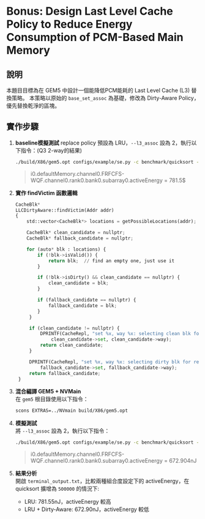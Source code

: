 # Bonus: Design Last Level Cache Policy to Reduce Energy Consumption of PCM-Based Main Memory

## 說明

本題目目標為在 GEM5 中設計一個能降低PCM能耗的 Last Level Cache (L3) 替換策略。
本策略以原始的 `base_set_assoc` 為基礎，修改為 Dirty-Aware Policy，優先替換乾淨的區塊。

## 實作步驟

1. **baseline模擬測試**
   replace policy 預設為 LRU，`--l3_assoc` 設為 2，執行以下指令：(Q3 2-way的結果)
   ```bash
   ./build/X86/gem5.opt configs/example/se.py -c benchmark/quicksort --cpu-type=TimingSimpleC$
   ```

   > i0.defaultMemory.channel0.FRFCFS-WQF.channel0.rank0.bank0.subarray0.activeEnergy = 781.5$


2. **實作 findVictim 函數邏輯**  
   ```python
   CacheBlk*
   LLCDirtyAware::findVictim(Addr addr)
   {
       std::vector<CacheBlk*> locations = getPossibleLocations(addr);

       CacheBlk* clean_candidate = nullptr;
       CacheBlk* fallback_candidate = nullptr;

       for (auto* blk : locations) {
           if (!blk->isValid()) {
               return blk;  // find an empty one, just use it
           }

           if (!blk->isDirty() && clean_candidate == nullptr) {
               clean_candidate = blk;
           }

           if (fallback_candidate == nullptr) {
               fallback_candidate = blk;
           }
        }

        if (clean_candidate != nullptr) {
            DPRINTF(CacheRepl, "set %x, way %x: selecting clean blk for replacement\n",
                clean_candidate->set, clean_candidate->way);
            return clean_candidate;
        }

        DPRINTF(CacheRepl, "set %x, way %x: selecting dirty blk for replacement\n",
            fallback_candidate->set, fallback_candidate->way);
        return fallback_candidate;
    }
    ```

3. **混合編譯 GEM5 + NVMain**  
   在 `gem5` 根目錄使用以下指令：
   ```bash
   scons EXTRAS=../NVmain build/X86/gem5.opt

4. **模擬測試**  
   將 `--l3_assoc` 設為 2，執行以下指令：
   ```bash
   ./build/X86/gem5.opt configs/example/se.py -c benchmark/quicksort --cpu-type=TimingSimpleCPU --caches --l2cache --l3cache --l3_assoc=2 --l1i_size=32kB --l1d_size=32kB --l2_size=128kB --l3_size=1MB --mem-type=NVMainMemory --nvmain-config=../NVmain/Config/PCM_ISSCC_2012_4GB.config > terminal_output.txt
   ```
 
   > i0.defaultMemory.channel0.FRFCFS-WQF.channel0.rank0.bank0.subarray0.activeEnergy = 672.904nJ

5. **結果分析**  
   開啟 `terminal_output.txt`，比較兩種組合度設定下的 activeEnergy，在 quicksort 擴增為 `500000` 的情況下:
    - LRU: 781.55nJ，activeEnergy 較高
    - LRU + Dirty-Aware: 672.90nJ，activeEnergy 較低






